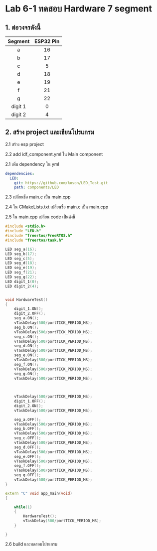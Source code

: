 # Lab 6-1 ทดสอบ  Hardware 7 segment

## 1. ต่อวงจรดังนี้

| Segment | ESP32 Pin |
|:-------:|:---------:|
|     a   | 16        |
|     b   | 17        |
|     c   | 5         |
|     d   | 18        |
|     e   | 19        |
|     f   | 21        |
|     g   | 22        |
| digit 1 | 0         |
| digit 2 | 4         |




## 2. สร้าง project และเขียนโปรแกรม 

2.1  สร้าง esp project

2.2 add idf_component.yml ใน Main component
  
   2.1 เพิ่ม dependency ใน yml

```yml
dependencies:
  LED:
    git: https://github.com/koson/LED_Test.git 
    path: components/LED
```

2.3 เปลี่ยนชื่อ main.c เป็น main.cpp

2.4 ใน CMakeLists.txt เปลี่ยนชื่อ main.c เป็น main.cpp

2.5 ใน main.cpp เปลี่ยน code เป็นดังนี้

```cpp
#include <stdio.h>
#include "LED.h"
#include "freertos/FreeRTOS.h"
#include "freertos/task.h"

LED seg_a(16);
LED seg_b(17);
LED seg_c(5);
LED seg_d(18);
LED seg_e(19);
LED seg_f(21);
LED seg_g(22);
LED digit_1(0);
LED digit_2(4);


void HardwareTest()
{
    digit_1.ON();
    digit_2.OFF();    
    seg_a.ON();
    vTaskDelay(500/portTICK_PERIOD_MS);
    seg_b.ON();
    vTaskDelay(500/portTICK_PERIOD_MS);
    seg_c.ON();
    vTaskDelay(500/portTICK_PERIOD_MS);
    seg_d.ON();
    vTaskDelay(500/portTICK_PERIOD_MS);
    seg_e.ON();
    vTaskDelay(500/portTICK_PERIOD_MS);
    seg_f.ON();
    vTaskDelay(500/portTICK_PERIOD_MS);
    seg_g.ON();
    vTaskDelay(500/portTICK_PERIOD_MS);
 
 

    vTaskDelay(500/portTICK_PERIOD_MS);
    digit_1.OFF(); 
    digit_2.ON(); 
    vTaskDelay(500/portTICK_PERIOD_MS);

    seg_a.OFF();
    vTaskDelay(500/portTICK_PERIOD_MS);
    seg_b.OFF();
    vTaskDelay(500/portTICK_PERIOD_MS);
    seg_c.OFF();
    vTaskDelay(500/portTICK_PERIOD_MS);
    seg_d.OFF();
    vTaskDelay(500/portTICK_PERIOD_MS);
    seg_e.OFF();
    vTaskDelay(500/portTICK_PERIOD_MS);
    seg_f.OFF();
    vTaskDelay(500/portTICK_PERIOD_MS);
    seg_g.OFF();
    vTaskDelay(500/portTICK_PERIOD_MS);
}

extern "C" void app_main(void)
{

    while(1)
    {
        HardwareTest();
        vTaskDelay(500/portTICK_PERIOD_MS);
    } 

}
```

2.6 build และทดสอบโปรแกรม
